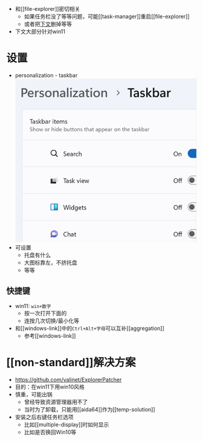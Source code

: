 - 和[[file-explorer]]密切相关
  - 如果任务栏没了等等问题，可能[[task-manager]]重启[[file-explorer]]
  - 或者把[下文](#non-standard解决方案)删掉等等
- 下文大部分针对win11
# 设置
- personalization - taskbar
    ![](定制任务栏.png)
- 可设置
  - 托盘有什么
  - 大图标靠左，不挤托盘
  - 等等
## 快捷键
- win11: `win+数字`
  - 按一次打开下面的
  - 连按几次切换/最小化等
- 和[[windows-link]]中的`Ctrl+Alt+字母`可以互补[[aggregation]]
  - 参考[[windows-link]]
# [[non-standard]]解决方案
- https://github.com/valinet/ExplorerPatcher
- 目的：在win11下用win10风格
- 慎重，可能出锅
  - 曾经导致资源管理器用不了
  - 当时为了卸载，只能用[[aida64]]作为[[temp-solution]]
- 安装之后右键任务栏选项
    - 比如[[multiple-display]]时如何显示
    - 比如是否换回Win10等
